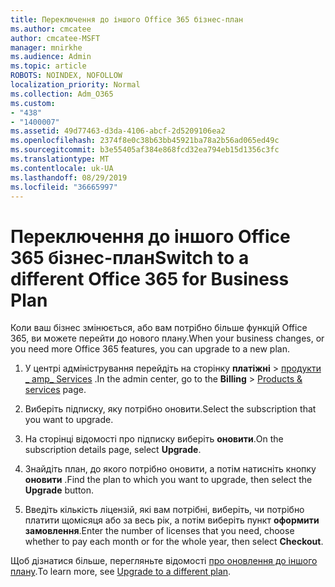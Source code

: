 ```yaml
---
title: Переключення до іншого Office 365 бізнес-план
ms.author: cmcatee
author: cmcatee-MSFT
manager: mnirkhe
ms.audience: Admin
ms.topic: article
ROBOTS: NOINDEX, NOFOLLOW
localization_priority: Normal
ms.collection: Adm_O365
ms.custom:
- "438"
- "1400007"
ms.assetid: 49d77463-d3da-4106-abcf-2d5209106ea2
ms.openlocfilehash: 2374f8e0c38b63bb45921ba78a2b56ad065ed49c
ms.sourcegitcommit: b3e55405af384e868fcd32ea794eb15d1356c3fc
ms.translationtype: MT
ms.contentlocale: uk-UA
ms.lasthandoff: 08/29/2019
ms.locfileid: "36665997"
---
```

# <a name="switch-to-a-different-office-365-for-business-plan"></a><span data-ttu-id="9375a-102">Переключення до іншого Office 365 бізнес-план</span><span class="sxs-lookup"><span data-stu-id="9375a-102">Switch to a different Office 365 for Business Plan</span></span>

<span data-ttu-id="9375a-103">Коли ваш бізнес змінюється, або вам потрібно більше функцій Office 365, ви можете перейти до нового плану.</span><span class="sxs-lookup"><span data-stu-id="9375a-103">When your business changes, or you need more Office 365 features, you can upgrade to a new plan.</span></span>
  
1. <span data-ttu-id="9375a-104">У центрі адміністрування перейдіть на сторінку **платіжні** \> [продукти _ amp_ Services](https://go.microsoft.com/fwlink/p/?linkid=842054) .</span><span class="sxs-lookup"><span data-stu-id="9375a-104">In the admin center, go to the **Billing** \> [Products & services](https://go.microsoft.com/fwlink/p/?linkid=842054) page.</span></span>

2. <span data-ttu-id="9375a-105">Виберіть підписку, яку потрібно оновити.</span><span class="sxs-lookup"><span data-stu-id="9375a-105">Select the subscription that you want to upgrade.</span></span>

3. <span data-ttu-id="9375a-106">На сторінці відомості про підписку виберіть **оновити**.</span><span class="sxs-lookup"><span data-stu-id="9375a-106">On the subscription details page, select **Upgrade**.</span></span>

4. <span data-ttu-id="9375a-107">Знайдіть план, до якого потрібно оновити, а потім натисніть кнопку **оновити** .</span><span class="sxs-lookup"><span data-stu-id="9375a-107">Find the plan to which you want to upgrade, then select the **Upgrade** button.</span></span>

5. <span data-ttu-id="9375a-108">Введіть кількість ліцензій, які вам потрібні, виберіть, чи потрібно платити щомісяця або за весь рік, а потім виберіть пункт **оформити замовлення**.</span><span class="sxs-lookup"><span data-stu-id="9375a-108">Enter the number of licenses that you need, choose whether to pay each month or for the whole year, then select **Checkout**.</span></span>

<span data-ttu-id="9375a-109">Щоб дізнатися більше, перегляньте відомості [про оновлення до іншого плану](https://docs.microsoft.com/office365/admin/subscriptions-and-billing/upgrade-to-different-plan).</span><span class="sxs-lookup"><span data-stu-id="9375a-109">To learn more, see [Upgrade to a different plan](https://docs.microsoft.com/office365/admin/subscriptions-and-billing/upgrade-to-different-plan).</span></span>  